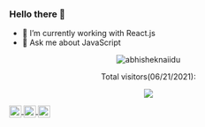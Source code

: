 ### Hello there 👋

- 🔭 I’m currently working with React.js
- 💬 Ask me about JavaScript

<p align="center"> <img src="https://github-readme-stats.vercel.app/api?username=FelipeSSac&show_icons=true&theme=gotham" alt="abhisheknaiidu" />
<br />
<p align="center"> Total visitors(06/21/2021): </p>
<p align="center">   <img alingn="center" src="https://profile-counter.glitch.me/FelipeSSac/count.svg" /></p>
  <a align="center" href="https://twitter.com/F_li__">
    <img align="center" alt="Felipes's Twitter" width="22px" src="https://raw.githubusercontent.com/peterthehan/peterthehan/master/assets/twitter.svg" />
  </a>
  <a align="center" href="https://www.linkedin.com/in/felipessac/">
    <img align="center" alt="Felipes's LinkedIN" width="22px" src="https://raw.githubusercontent.com/peterthehan/peterthehan/master/assets/linkedin.svg" />
  </a>
  <a href="https://open.spotify.com/user/12166123243">
    <img align="center" alt="Felipes's Spotify" width="22px" src="https://raw.githubusercontent.com/peterthehan/peterthehan/master/assets/spotify.svg" />
  </a>
